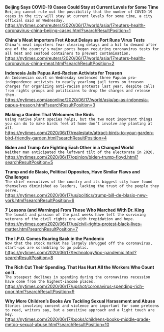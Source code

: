 **Beijing Says COVID-19 Cases Could Stay at Current Levels for Some Time**\
`Beijing cannot rule out the possibility that the number of COVID-19 cases in the city will stay at current levels for some time, a city official said on Wednesday. `\
https://nytimes.com/reuters/2020/06/17/world/asia/17reuters-health-coronavirus-china-beijing-cases.html?searchResultPosition=1

**China's Meat Importers Fret About Delays as Port Runs Virus Tests**\
`China's meat importers fear clearing delays and a hit to demand after one of the country's major ports began requiring coronavirus tests for all meat and seafood containers to prevent contamination. `\
https://nytimes.com/reuters/2020/06/17/world/asia/17reuters-health-coronavirus-china-meat.html?searchResultPosition=2

**Indonesia Jails Papua Anti-Racism Activists for Treason**\
`An Indonesian court on Wednesday sentenced three Papuan pro-independence activists to nearly yearlong jail terms on treason charges for organizing anti-racism protests last year, despite calls from rights groups and politicians to drop the charges and release them.`\
https://nytimes.com/aponline/2020/06/17/world/asia/ap-as-indonesia-papua-treason.html?searchResultPosition=3

**Making a Garden That Welcomes the Birds**\
`Using native plant species helps, but the two most important things you can do to make birds feel at home don’t involve any planting at all.`\
https://nytimes.com/2020/06/17/realestate/attract-birds-to-your-garden-bird-friendly-garden.html?searchResultPosition=4

**Biden and Trump Are Fighting Each Other in a Changed World**\
`Neither man anticipated the leftward tilt of the electorate in 2020.`\
https://nytimes.com/2020/06/17/opinion/biden-trump-floyd.html?searchResultPosition=5

**Trump and de Blasio, Political Opposites, Have Similar Flaws and Challenges**\
`The chief executives of the country and its biggest city have found themselves diminished as leaders, lacking the trust of the people they serve.`\
https://nytimes.com/2020/06/17/us/politics/trump-bill-de-blasio-new-york.html?searchResultPosition=6

**7 Lessons (and Warnings) From Those Who Marched With Dr. King**\
`The tumult and passion of the past weeks have left the surviving veterans of the civil rights era with trepidation and hope.`\
https://nytimes.com/2020/06/17/us/civil-rights-protest-black-lives-matter.html?searchResultPosition=7

**The I.P.O. Comes Roaring Back in the Pandemic**\
`Now that the stock market has largely shrugged off the coronavirus, start-ups are scrambling to go public.`\
https://nytimes.com/2020/06/17/technology/ipo-pandemic.html?searchResultPosition=8

**The Rich Cut Their Spending. That Has Hurt All the Workers Who Count on It.**\
`The steepest declines in spending during the coronavirus recession have come from the highest-income places.`\
https://nytimes.com/2020/06/17/upshot/coronavirus-spending-rich-poor.html?searchResultPosition=9

**Why More Children’s Books Are Tackling Sexual Harassment and Abuse**\
`Stories involving consent and violence are important for some preteens to read, writers say, but a sensitive approach and a light touch are key.`\
https://nytimes.com/2020/06/17/books/childrens-books-middle-grade-metoo-sexual-abuse.html?searchResultPosition=10

